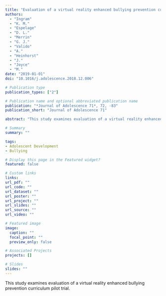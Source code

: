 ```yaml
---
title: "Evaluation of a virtual reality enhanced bullying prevention curriculum pilot trial"
authors:
  - "Ingram"
  - "K. M."
  - "Espelage"
  - "D. L."
  - "Merrin"
  - "G. J."
  - "Valido"
  - "A."
  - "Heinhorst"
  - "J."
  - "Joyce"
  - "M."
date: "2019-01-01"
doi: "10.1016/j.adolescence.2018.12.006"

# Publication type
publication_types: ["2"]

# Publication name and optional abbreviated publication name
publication: "*Journal of Adolescence 71*, 72, -83"
publication_short: "Journal of Adolescence 71"

abstract: "This study examines evaluation of a virtual reality enhanced bullying prevention curriculum pilot trial."

# Summary
summary: ""

tags:
- Adolescent Development
- Bullying

# Display this page in the Featured widget?
featured: false

# Custom links
links:
url_pdf: ""
url_code: ""
url_dataset: ""
url_poster: ""
url_project: ""
url_slides: ""
url_source: ""
url_video: ""

# Featured image
image:
  caption: ""
  focal_point: ""
  preview_only: false

# Associated Projects
projects: []

# Slides
slides: ""
---
```


This study examines evaluation of a virtual reality enhanced bullying prevention curriculum pilot trial.
